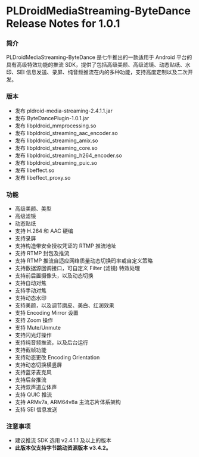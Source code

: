 # PLDroidMediaStreaming-ByteDance Release Notes for 1.0.1

### 简介
PLDroidMediaStreaming-ByteDance 是七牛推出的一款适用于 Android 平台的具有高级特效功能的推流 SDK，提供了包括高级美颜、高级滤镜、动态贴纸、水印、SEI 信息发送、录屏、纯音频推流在内的多种功能，支持高度定制以及二次开发。

### 版本
- 发布 pldroid-media-streaming-2.4.1.1.jar
- 发布 ByteDancePlugin-1.0.1.jar
- 发布 libpldroid_mmprocessing.so
- 发布 libpldroid\_streaming\_aac\_encoder.so
- 发布 libpldroid\_streaming\_amix.so
- 发布 libpldroid\_streaming\_core.so
- 发布 libpldroid\_streaming\_h264\_encoder.so
- 发布 libpldroid\_streaming\_puic.so
- 发布 libeffect.so
- 发布 libeffect_proxy.so

### 功能
- 高级美颜、美型
- 高级滤镜
- 动态贴纸
- 支持 H.264 和 AAC 硬编
- 支持录屏
- 支持构造带安全授权凭证的 RTMP 推流地址
- 支持 RTMP 封包及推流
- 支持 RTMP 推流自适应网络质量动态切换码率或自定义策略
- 支持数据源回调接口，可自定义 Filter (滤镜) 特效处理
- 支持前后置摄像头，以及动态切换
- 支持自动对焦
- 支持手动对焦
- 支持动态水印
- 支持美颜，以及调节磨皮、美白、红润效果
- 支持 Encoding Mirror 设置
- 支持 Zoom 操作
- 支持 Mute/Unmute
- 支持闪光灯操作
- 支持纯音频推流，以及后台运行
- 支持截帧功能
- 支持动态更改 Encoding Orientation
- 支持动态切换横竖屏
- 支持蓝牙麦克风
- 支持后台推流
- 支持双声道立体声
- 支持 QUIC 推流
- 支持 ARMv7a, ARM64v8a 主流芯片体系架构
- 支持 SEI 信息发送

### 注意事项
* 建议推流 SDK 选用 v2.4.1.1 及以上的版本
* **此版本仅支持字节跳动资源版本 v3.4.2。**
